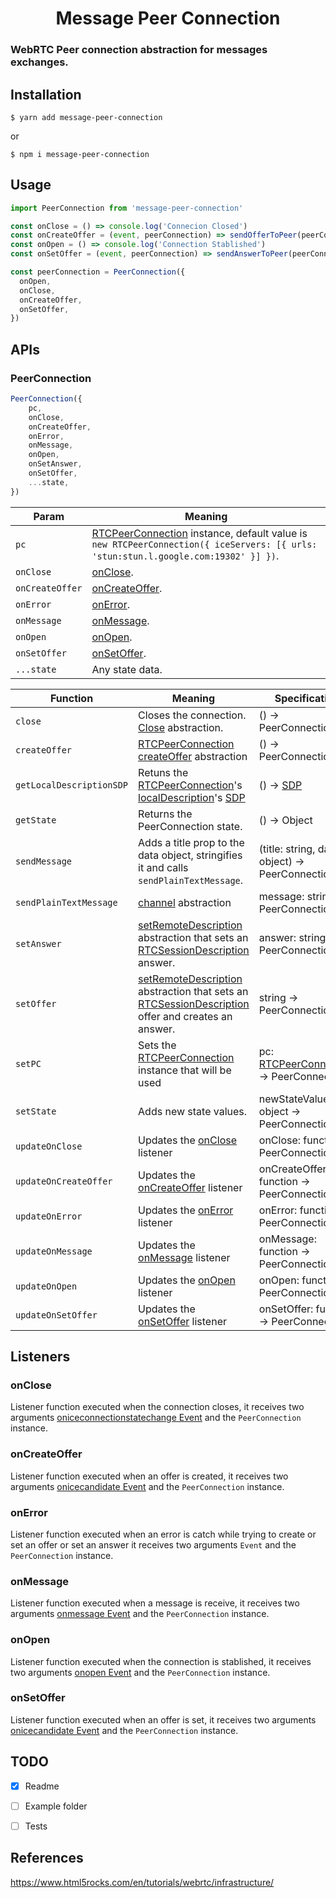 <h1 align="center">
  Message Peer Connection
  <br />
</h1>

### WebRTC Peer connection abstraction for messages exchanges.

## Installation


```console
$ yarn add message-peer-connection
```
or
```console
$ npm i message-peer-connection
```

## Usage

```js
import PeerConnection from 'message-peer-connection'

const onClose = () => console.log('Connecion Closed')
const onCreateOffer = (event, peerConnection) => sendOfferToPeer(peerConnection)
const onOpen = () => console.log('Connection Stablished')
const onSetOffer = (event, peerConnection) => sendAnswerToPeer(peerConnection)

const peerConnection = PeerConnection({
  onOpen,
  onClose,
  onCreateOffer,
  onSetOffer,
})
```

## APIs

### PeerConnection

```js
PeerConnection({
    pc,
    onClose,
    onCreateOffer,
    onError,
    onMessage,
    onOpen,
    onSetAnswer,
    onSetOffer,
    ...state,
})
```

Param | Meaning
---|---
`pc` | [RTCPeerConnection](https://developer.mozilla.org/pt-BR/docs/Web/API/RTCPeerConnection) instance, default value is `new RTCPeerConnection({ iceServers: [{ urls: 'stun:stun.l.google.com:19302' }] })`.
`onClose` | [onClose](#onClose).
`onCreateOffer` | [onCreateOffer](#onCreateOffer).
`onError` | [onError](#onError).
`onMessage` | [onMessage](#onMessage).
`onOpen` | [onOpen](#onOpen).
`onSetOffer` | [onSetOffer](#onSetOffer).
`...state` | Any state data.

Function | Meaning | Specification
---|---|---
`close` | Closes the connection. [Close](https://developer.mozilla.org/en-US/docs/Web/API/RTCPeerConnection/close) abstraction. | () -> PeerConnection.
`createOffer` | [RTCPeerConnection createOffer](https://developer.mozilla.org/en-US/docs/Web/API/RTCPeerConnection/createOffer) abstraction | () -> PeerConnection
`getLocalDescriptionSDP` | Retuns the [RTCPeerConnection](https://developer.mozilla.org/pt-BR/docs/Web/API/RTCPeerConnection)'s [localDescription](https://developer.mozilla.org/en-US/docs/Web/API/RTCPeerConnection/setLocalDescription)'s [SDP](https://developer.mozilla.org/en-US/docs/Glossary/SDP) | () -> [SDP](https://developer.mozilla.org/en-US/docs/Glossary/SDP)
`getState` | Returns the PeerConnection state. | () -> Object
`sendMessage` | Adds a title prop to the data object, stringifies it and calls `sendPlainTextMessage`. | (title: string, data: object) -> PeerConnection
`sendPlainTextMessage` | [channel](https://developer.mozilla.org/en-US/docs/Web/API/RTCDataChannel/send) abstraction | message: string -> PeerConnection
`setAnswer` | [setRemoteDescription](https://developer.mozilla.org/en-US/docs/Web/API/RTCPeerConnection/setRemoteDescription) abstraction that sets an [RTCSessionDescription](https://developer.mozilla.org/en-US/docs/Web/API/RTCSessionDescription) answer. | answer: string -> PeerConnection
`setOffer` | [setRemoteDescription](https://developer.mozilla.org/en-US/docs/Web/API/RTCPeerConnection/setRemoteDescription) abstraction that sets an [RTCSessionDescription](https://developer.mozilla.org/en-US/docs/Web/API/RTCSessionDescription) offer and creates an answer. | string -> PeerConnection
`setPC` | Sets the [RTCPeerConnection](https://developer.mozilla.org/pt-BR/docs/Web/API/RTCPeerConnection) instance that will be used | pc: [RTCPeerConnection](https://developer.mozilla.org/pt-BR/docs/Web/API/RTCPeerConnection) -> PeerConnection
`setState` | Adds new state values. | newStateValues: object -> PeerConnection
`updateOnClose` | Updates the [onClose](#onClose) listener | onClose: function -> PeerConnection
`updateOnCreateOffer` | Updates the [onCreateOffer](#onCreateOffer) listener | onCreateOffer: function -> PeerConnection
`updateOnError` | Updates the [onError](#onError) listener | onError: function -> PeerConnection
`updateOnMessage` | Updates the [onMessage](#onMessage) listener | onMessage: function -> PeerConnection
`updateOnOpen` | Updates the [onOpen](#onOpen) listener | onOpen: function -> PeerConnection
`updateOnSetOffer` | Updates the [onSetOffer](#onSetOffer) listener | onSetOffer: function -> PeerConnection

## Listeners

### onClose

Listener function executed when the connection closes, it receives two arguments [oniceconnectionstatechange Event](https://developer.mozilla.org/en-US/docs/Web/API/RTCPeerConnection/oniceconnectionstatechange) and the `PeerConnection` instance.

### onCreateOffer

Listener function executed when an offer is created, it receives two arguments [onicecandidate Event](https://developer.mozilla.org/en-US/docs/Web/API/RTCPeerConnection/onicecandidate) and the `PeerConnection` instance.

### onError

Listener function executed when an error is catch while trying to create or set an offer or set an answer it receives two arguments `Event` and the `PeerConnection` instance.

### onMessage

Listener function executed when a message is receive, it receives two arguments [onmessage Event](https://developer.mozilla.org/en-US/docs/Web/API/RTCDataChannel/onmessage) and the `PeerConnection` instance.

### onOpen

Listener function executed when the connection is stablished, it receives two arguments [onopen Event](https://developer.mozilla.org/en-US/docs/Web/API/RTCDataChannel/onopen) and the `PeerConnection` instance.

### onSetOffer

Listener function executed when an offer is set, it receives two arguments [onicecandidate Event](https://developer.mozilla.org/en-US/docs/Web/API/RTCPeerConnection/onicecandidate) and the `PeerConnection` instance.

## TODO

- [x] Readme
- [ ] Example folder
- [ ] Tests


## References

https://www.html5rocks.com/en/tutorials/webrtc/infrastructure/